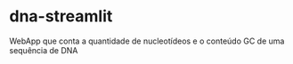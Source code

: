# dna-streamlit

WebApp que conta a quantidade de nucleotídeos e o conteúdo GC de uma sequência de DNA
